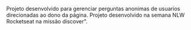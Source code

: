 Projeto desenvolvido para gerenciar perguntas anonimas de usuarios direcionadas ao dono da página. Projeto desenvolvido na  semana NLW Rocketseat na missão discover".